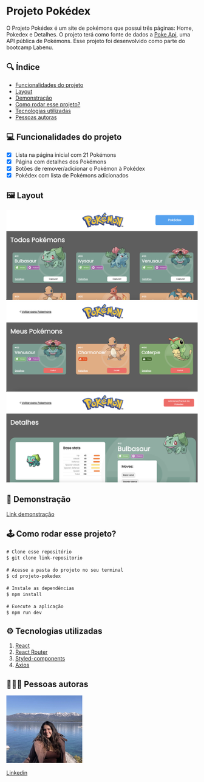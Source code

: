 # **Projeto Pokédex**

O Projeto Pokédex é um site de pokémons que possui três páginas: Home, Pokedex e Detalhes. O projeto terá como fonte de dados a [Poke Api](https://pokeapi.co/ "Poke Api"), uma API pública de Pokémons. Esse projeto foi desenvolvido como parte do bootcamp Labenu.

## 🔍 **Índice**
- <a href="#funcionalidades">Funcionalidades do projeto</a>
- <a href="#layout">Layout</a>
- <a href="#demonstracao">Demonstração</a>
- <a href="#rodar">Como rodar esse projeto?</a>
- <a href="#tecnologias">Tecnologias utilizadas</a>
- <a href="#autoras">Pessoas autoras</a>

## 💻 **Funcionalidades do projeto**
- [x] Lista na página inicial com 21 Pokémons
- [x] Página com detalhes dos Pokémons
- [x] Botões de remover/adicionar o Pokémon à Pokédex
- [x] Pokédex com lista de Pokémons adicionados

## 🖼 **Layout**
![tela-inicial](./src/assets/pokemons-list.png)
![tela-pokedex](./src/assets/pokedex-page.png)
![tela-details](./src/assets/details-page.png)

## 🎯 **Demonstração**
[Link demonstração](https://pokedex-constance03.surge.sh)

## 🕹 **Como rodar esse projeto?**

```
# Clone esse repositório
$ git clone link-repositorio

# Acesse a pasta do projeto no seu terminal
$ cd projeto-pokedex

# Instale as dependências
$ npm install 

# Execute a aplicação
$ npm run dev

```

## ⚙️ **Tecnologias utilizadas**

1. [React](https://pt-br.reactjs.org/)
2. [React Router](https://reactrouter.com/)
3. [Styled-components](https://styled-components.com/)
4. [Axios](https://axios-http.com/)


## 👩🏻‍💻 **Pessoas autoras**

<img style="width:200px" src="./src/assets/photo-readme.png" alt="imagem de desenvolvedora">

[Linkedin](https://www.linkedin.com/in/mariaconstance/)

